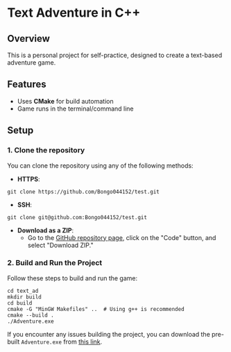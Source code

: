# Text Adventure in C++

## Overview

This is a personal project for self-practice, designed to create a text-based adventure game.

## Features

- Uses **CMake** for build automation
- Game runs in the terminal/command line

## Setup

### 1. Clone the repository

You can clone the repository using any of the following methods:

- **HTTPS**:
```shell
git clone https://github.com/Bongo044152/test.git
```

- **SSH**:
```shell
git clone git@github.com:Bongo044152/test.git
```

- **Download as a ZIP**:
  - Go to the [GitHub repository page](https://github.com/Bongo044152/test), click on the "Code" button, and select "Download ZIP."

### 2. Build and Run the Project

Follow these steps to build and run the game:

```shell
cd text_ad
mkdir build
cd build
cmake -G "MinGW Makefiles" ..  # Using g++ is recommended
cmake --build .
./Adventure.exe
```

If you encounter any issues building the project, you can download the pre-built `Adventure.exe` from [this link](#).
